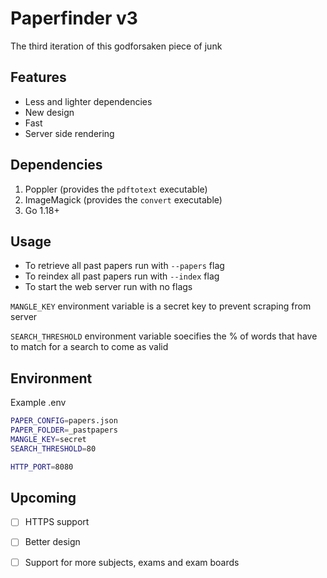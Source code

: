 # Paperfinder v3

The third iteration of this godforsaken piece of junk

## Features

- Less and lighter dependencies
- New design
- Fast
- Server side rendering

## Dependencies

1. Poppler (provides the `pdftotext` executable)
2. ImageMagick (provides the `convert` executable)
3. Go 1.18+

## Usage

- To retrieve all past papers run with `--papers` flag
- To reindex all past papers run with `--index` flag
- To start the web server run with no flags

`MANGLE_KEY` environment variable is a secret key to prevent scraping from server

`SEARCH_THRESHOLD` environment variable soecifies the % of words that have to match for a search to come as valid

## Environment

Example .env

```bash
PAPER_CONFIG=papers.json
PAPER_FOLDER=_pastpapers
MANGLE_KEY=secret
SEARCH_THRESHOLD=80

HTTP_PORT=8080
```

## Upcoming

- [ ] HTTPS support

- [ ] Better design

- [ ] Support for more subjects, exams and exam boards

